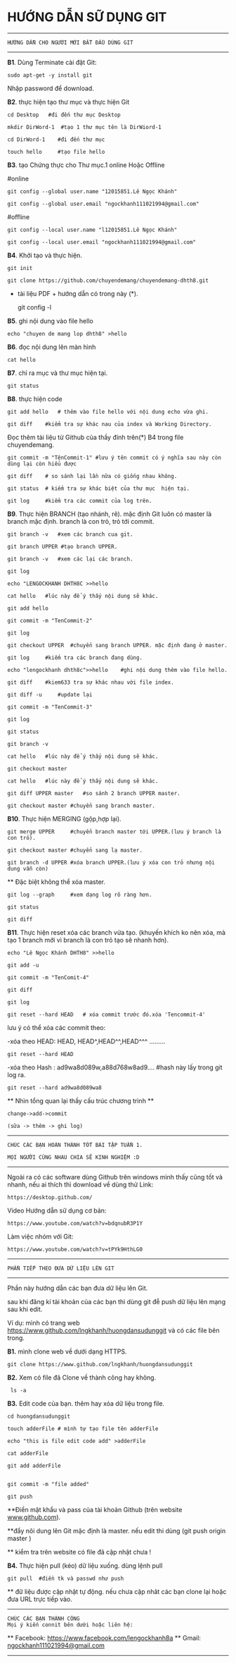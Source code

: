 # HƯỚNG DẪN SỮ DỤNG GIT




-------------------------------------------------
	HƯỚNG DẪN CHO NGƯỜI MỚI BẮT ĐẦU DÙNG GIT
-------------------------------------------------

**B1**. Dùng Terminate cài đặt Git: 

	sudo apt-get -y install git
	
Nhập password để download.

**B2**. thực hiện tạo thư mục và thực hiện Git

	cd Desktop   #đi đến thư mục Desktop

	mkdir DirWord-1  #tạo 1 thư mục tên là DirWiord-1

	cd DirWord-1    #đi đến thư mục

	touch hello     #tạo file hello

**B3**. tạo Chứng thực cho Thư mục.1 online Hoặc Offline

#online

	git config --global user.name "12015851.Lê Ngọc Khánh"

	git config --global user.email "ngockhanh111021994@gmail.com"

#offline

	git config --local user.name "l12015851.Lê Ngọc Khánh"
	
	git config --local user.email "ngockhanh111021994@gmail.com"
	
**B4**. Khởi tạo và thực hiện.

	git init
	
	git clone https://github.com/chuyendemang/chuyendemang-dhth8.git 
	
* tài liệu PDF + hướng dẫn có trong này (*).
	
	git config -l
	
**B5**. ghi nội dung vào file hello

	echo "chuyen de mang lop dhth8" >hello
	
**B6**. đọc nội dung lên màn hình

	cat hello
	
**B7**. chỉ ra mục và thư mục hiện tại.

	git status
	
**B8**. thực hiện code

	git add hello   # thêm vào file hello với nội dung echo vừa ghi.
	
	git diff 	#kiểm tra sự khác nau của index và Working Directory.
	
Đọc thêm tài liệu từ Github của thầy đính trên(*) B4 trong file chuyendemang.

	git commit -m "TênCommit-1"	#lưu ý tên commit có ý nghĩa sau này còn dùng lại còn hiểu được
	
	git diff 	# so sánh lại lần nữa có giống nhau không.
	
	git status 	# kiểm tra sự khác biệt của thư mục  hiện tại.
	
	git log		#kiểm tra các commit của log trên.
	
**B9**. Thực hiện BRANCH (tạo nhánh, rẽ). mặc định Git luôn có master là branch mặc định.
branch là con trỏ, trỏ tới commit.

	git branch -v	#xem các branch cua git.
	
	git branch UPPER #tạo branch UPPER.
	
	git branch -v	#xem các lại các branch.
	
	git log	
	
	echo "LENGOCKHANH DHTH8C >>hello
	
	cat hello	#lúc này để ý thấy nội dung sẽ khác.
	
	git add hello
	
	git commit -m "TenCommit-2"
	
	git log	
	
	git checkout UPPER 	#chuyển sang branch UPPER. mặc định đang ở master.
	
	git log		#kiểm tra các branch đang dùng.	
	
	echo "lengockhanh dhth8c">>hello	#ghi nội dung thêm vào file hello.
	
	git diff	#kiem633 tra sự khác nhau với file index.
	
	git diff -u 	#update lại
	
	git commit -m "TenCommit-3"
	
	git log		
	
	git status
	
	git branch -v
	
	cat hello	#lúc này để ý thấy nội dung sẽ khác.
	
	git checkout master
	
	cat hello	#lúc này để ý thấy nội dung sẽ khác.
	
	git diff UPPER master 	#so sánh 2 branch UPPER master.
	
	git checkout master	#chuyển sang branch master.
	
**B10**. Thực hiện MERGING (gộp,hợp lại).

	git merge UPPER		#chuyển branch master tới UPPER.(lưu ý branch là con trỏ).
	
	git checkout master	#chuyển sang lạ master.	
	
	git branch -d UPPER	#xóa branch UPPER.(lưu ý xóa con trỏ nhưng nội dung vẫn còn)
	
** Đặc biệt không thể xóa master.

	git log --graph		#xem dạng log rõ ràng hơn.
	
	git status	
	
	git diff
	
**B11**. Thực hiện reset xóa các branch vửa tạo.
(khuyến khích ko nên xóa, mà tạo 1 branch mới vì branch là con trỏ tạo sẽ nhanh hơn).

	echo "Lê Ngọc Khánh DHTH8" >>hello
	
	git add -u
	
	git commit -m "TenComit-4"
	
	git diff
	
	git log
	
	git reset --hard HEAD	# xóa commit trước đó.xóa 'Tencommit-4'
	
lưu ý có thể xóa các commit theo: 

-xóa theo HEAD:	HEAD, HEAD^,HEAD^^,HEAD^^^ ......... 

	git reset --hard HEAD
	
-xóa theo Hash : ad9wa8d089w,a88d768w8ad9.... #hash này lấy trong git log ra.

	git reset --hard ad9wa8d089wa8
	

** Nhìn tổng quan lại thầy cấu trúc chương trình **

	change->add->commit
	
	(sữa -> thêm -> ghi log)

------------------------------------------------------
	CHÚC CÁC BẠN HOÀN THÀNH TỐT BÀI TẬP TUẦN 1.
	
	MỌI NGƯỜI CÙNG NHAU CHIA SẼ KINH NGHIỆM :D
------------------------------------------------------

Ngoài ra có các software dùng Github trên windows mình thấy cũng tốt và nhanh, nếu ai thích thì download về dùng thử
Link: 

	https://desktop.github.com/ 
	
Video Hướng dẫn sữ dụng cơ bản: 

	https://www.youtube.com/watch?v=bdqnubR3P1Y
	
Làm việc nhóm với Git: 	

	https://www.youtube.com/watch?v=tPYk9HthLG0

--------------------------------------------

	PHẦN TIẾP THEO ĐƯA DỮ LIỆU LÊN GIT

--------------------------------------------

Phần này hướng dẫn các bạn đưa dữ liệu lên Git.

sau khi đăng kí tài khoản của các bạn thì dùng git đễ push dữ liệu lên mạng sau khi edit.

Ví dụ: mình có trang web  https://www.github.com/lngkhanh/huongdansudunggit và có các file bên trong.

**B1.** mình clone web về dưới dạng HTTPS.

  	git clone https://www.github.com/lngkhanh/huongdansudunggit
  
**B2.** Xem có file đã Clone về thành công hay không.

	 ls -a
  
**B3.** Edit code của bạn. thêm hay xóa dữ liệu trong file.

  	cd huongdansudunggit
  
  	touch adderFile # mình tự tạo file tên adderFile
  
  	echo "this is file edit code add" >adderFile
  
  	cat adderFile 
  
  	git add adderFile 
  
  
	git commit -m "file added"  
  
  	git push  
**Điền mật khẩu và pass của tài khoản Github (trên website www.github.com). 
  
**đẩy nôi dung lên Git mặc định là master. nếu edit thi dùng (git push origin master )

** kiểm tra trên website có file đã cập nhật chưa !

**B4.** Thực hiện pull (kéo) dữ liệu xuống. dùng lệnh pull

  	git pull  #điền tk và passwd như push
  
** đữ liệu được cập nhật tự động. nếu chưa cập nhât các bạn clone lại hoặc đưa URL trực tiếp vào.

-----------------------------------------

	CHÚC CÁC BẠN THÀNH CÔNG
	Mọi ý kiến connit bên dưới hoặc liên hệ: 
**	Facebook: https://www.facebook.com/lengockhanh8a
**	Gmail: ngockhanh111021994@gmail.com

-----------------------------------------

 








 







